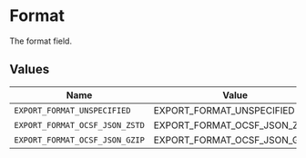 # Format

The format field.


## Values

| Name                           | Value                          |
| ------------------------------ | ------------------------------ |
| `EXPORT_FORMAT_UNSPECIFIED`    | EXPORT_FORMAT_UNSPECIFIED      |
| `EXPORT_FORMAT_OCSF_JSON_ZSTD` | EXPORT_FORMAT_OCSF_JSON_ZSTD   |
| `EXPORT_FORMAT_OCSF_JSON_GZIP` | EXPORT_FORMAT_OCSF_JSON_GZIP   |